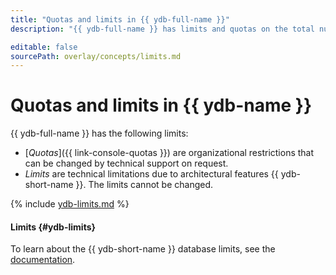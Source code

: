 ```yaml
---
title: "Quotas and limits in {{ ydb-full-name }}"
description: "{{ ydb-full-name }} has limits and quotas on the total number of processor cores for all database hosts, total volume of RAM for all database hosts, maximum number of hosts, and maximum number of databases per cloud. For more information about the service restrictions, read this article."

editable: false
sourcePath: overlay/concepts/limits.md
---
```


# Quotas and limits in {{ ydb-name }}

{{ ydb-full-name }} has the following limits:

* [_Quotas_]({{ link-console-quotas }}) are organizational restrictions that can be changed by technical support on request.
* _Limits_ are technical limitations due to architectural features {{ ydb-short-name }}. The limits cannot be changed.

{% include [ydb-limits.md](../../_includes/ydb/ydb-limits.md) %}

#### Limits {#ydb-limits}

To learn about the {{ ydb-short-name }} database limits, see the [documentation](https://ydb.tech/en/docs/concepts/limits-ydb).
